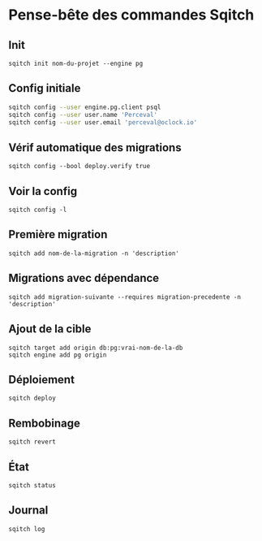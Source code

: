 # Pense-bête des commandes Sqitch

## Init

`sqitch init nom-du-projet --engine pg`

## Config initiale

```bash
sqitch config --user engine.pg.client psql
sqitch config --user user.name 'Perceval'
sqitch config --user user.email 'perceval@oclock.io'
```

## Vérif automatique des migrations

`sqitch config --bool deploy.verify true`

## Voir la config

`sqitch config -l`

## Première migration

`sqitch add nom-de-la-migration -n 'description'`

## Migrations avec dépendance

`sqitch add migration-suivante --requires migration-precedente -n 'description'`

## Ajout de la cible

```
sqitch target add origin db:pg:vrai-nom-de-la-db
sqitch engine add pg origin
```

## Déploiement

`sqitch deploy`

## Rembobinage

`sqitch revert`

## État

`sqitch status`

## Journal

`sqitch log`